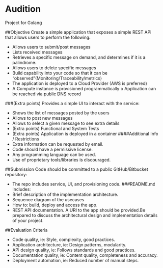 # Audition
Project for Golang

##Objective
Create a simple application that exposes a simple REST API that allows users to perform the following.
* Allows users to submit/post messages
* Lists received messages
* Retrieves a specific message on demand, and determines if it is a palindrome.
* Allows users to delete specific messages
* Build capability into your code so that it can be “observed”(Monitoring/Traceability/metrics)
* The application is deployed to a Cloud Provider (AWS is preferred)
* A Compute instance is provisioned programmatically o Application can be reached via public DNS record
 

###(Extra points) Provides a simple UI to interact with the service:
- Shows the list of messages posted by the users
- Allows to post new messages
- Allows to select a given message to see extra details
- (Extra points) Functional and System Tests
- (Extra points) Application is deployed in a container
####Additional Info / Restrictions
- Extra information can be requested by email.
- Code should have a permissive license.
- Any programming language can be used.
- Use of proprietary tools/libraries is discouraged.


##Submission
Code should be committed to a public GitHub/Bitbucket repository:
- The repo includes service, UI, and provisioning code.
###README.md Includes:
- Brief description of the implementation architecture. 
- Sequence diagram of the usecases
- How to: build, deploy and access the app.
- REST API documentation.
A URI to the app should be provided.Be prepared to discuss the architectural design and implementation details of your
project.

##Evaluation Criteria
- Code quality, ie: Style, complexity, good practices.
- Application architecture, ie: Design patterns, modularity.
- API design quality, ie: Follows standards and good practices.
- Documentation quality, ie: Content quality, completeness and accuracy.
- Deployment automation, ie: Reduced number of manual steps.

